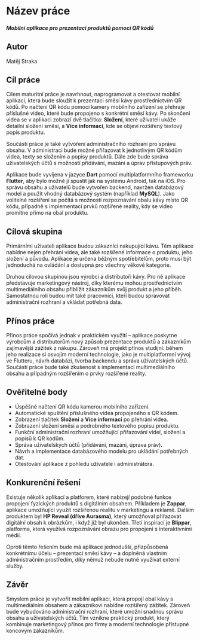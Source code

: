 # Název práce
##### Mobilní aplikace pro prezentaci produktů pomocí QR kódů  

## Autor
Matěj Straka  

## Cíl práce
Cílem maturitní práce je navrhnout, naprogramovat a otestovat mobilní aplikaci, která bude sloužit k prezentaci směsí kávy prostřednictvím QR kódů. Po načtení QR kódu pomocí kamery mobilního zařízení se přehraje příslušné video, které bude propojeno s konkrétní směsí kávy. Po skončení videa se v aplikaci zobrazí dvě tlačítka: **Složení**, které uživateli ukáže detailní složení směsi, a **Více informací**, kde se objeví rozšířený textový popis produktu.  

Součástí práce je také vytvoření administračního rozhraní pro správu obsahu. V administraci bude možné přiřazovat k jednotlivým QR kódům videa, texty se složením a popisy produktů. Dále zde bude správa uživatelských účtů s možností přidávání, mazání a úprav přístupových práv.  

Aplikace bude vyvíjena v jazyce **Dart** pomocí multiplatformního frameworku **Flutter**, aby bylo možné ji spustit jak na systému Android, tak na iOS. Pro správu obsahu a uživatelů bude vytvořen backend, navržen databázový model a použit vhodný databázový systém (například **MySQL**). Jako volitelné rozšíření se počítá s možností rozpoznávání obalu kávy místo QR kódu, případně s implementací prvků rozšířené reality, kdy se video promítne přímo na obal produktu.  

## Cílová skupina
Primárními uživateli aplikace budou zákazníci nakupující kávu. Těm aplikace nabídne nejen přehrání videa, ale také rozšířené informace o produktu, jeho složení a původu. Aplikace je určena běžným spotřebitelům, proto musí být jednoduchá na ovládání a dostupná pro všechny věkové kategorie.  

Druhou cílovou skupinou jsou výrobci a distributoři kávy. Pro ně aplikace představuje marketingový nástroj, díky kterému mohou prostřednictvím multimediálního obsahu přiblížit zákazníkům svůj produkt a jeho příběh. Samostatnou roli budou mít také pracovníci, kteří budou spravovat administrační rozhraní a vkládat potřebná data.  

## Přínos práce
Přínos práce spočívá jednak v praktickém využití – aplikace poskytne výrobcům a distributorům nový způsob prezentace produktů a zákazníkům zajímavější zážitek z nákupu. Zároveň má projekt přínos studijní: během jeho realizace si osvojím moderní technologie, jako je multiplatformní vývoj ve Flutteru, návrh databází, tvorba backendu a správa uživatelských účtů. Součástí práce bude také zkušenost s implementací multimediálního obsahu a případným rozšířením o prvky rozšířené reality.  

## Ověřitelné body
- Úspěšné načtení QR kódu kamerou mobilního zařízení.  
- Automatické spuštění příslušného videa propojeného s QR kódem.  
- Zobrazení tlačítek **Složení** a **Více informací** po přehrání videa.  
- Zobrazení složení směsi a podrobného textového popisu produktu.  
- Funkční administrační rozhraní umožňující přiřazování videí, složení a popisů k QR kódům.  
- Správa uživatelských účtů (přidávání, mazání, úprava práv).  
- Návrh a implementace databázového modelu pro ukládání potřebných dat.  
- Otestování aplikace z pohledu uživatele i administrátora.  

## Konkurenční řešení
Existuje několik aplikací a platforem, které nabízejí podobné funkce propojení fyzických produktů s digitálním obsahem. Příkladem je **Zappar**, aplikace umožňující využít rozšířenou realitu v marketingu a reklamě. Dalším produktem byl **HP Reveal (dříve Aurasma)**, který umožňoval přiřazovat digitální obsah k obrázkům, i když již byl ukončen. Třetí inspirací je **Blippar**, platforma, která využívá rozpoznávání obrazu pro propojení s interaktivními médii.  

Oproti těmto řešením bude má aplikace jednodušší, přizpůsobená konkrétnímu účelu – prezentaci směsí kávy – a doplněná vlastním administračním prostředím, díky němuž nebude nutné využívat externí služby.  

## Závěr
Smyslem práce je vytvořit mobilní aplikaci, která propojí obal kávy s multimediálním obsahem a zákazníkovi nabídne rozšířený zážitek. Zároveň bude vybudováno administrační rozhraní, které umožní snadnou správu obsahu a uživatelských účtů. Tím vznikne praktický produkt, který kombinuje marketingový přínos pro firmy a moderní technologie přístupné koncovým zákazníkům.  

